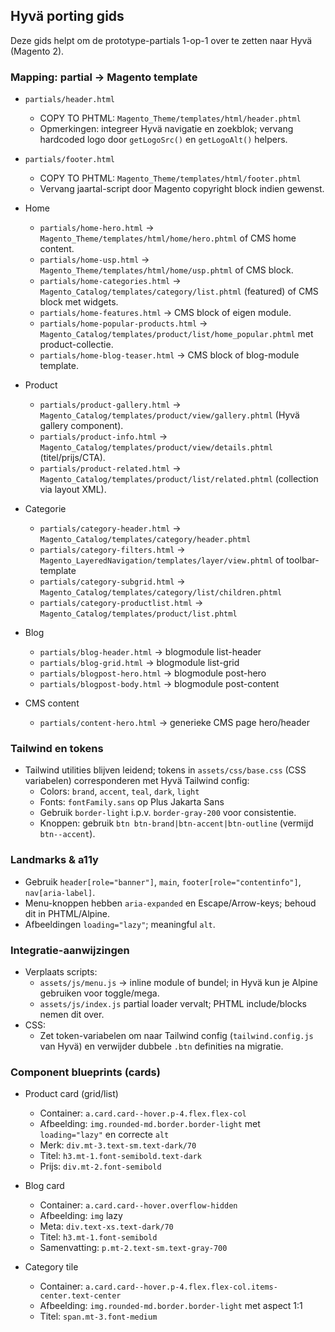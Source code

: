 ## Hyvä porting gids

Deze gids helpt om de prototype-partials 1-op-1 over te zetten naar Hyvä (Magento 2).

### Mapping: partial → Magento template

- `partials/header.html`
  - COPY TO PHTML: `Magento_Theme/templates/html/header.phtml`
  - Opmerkingen: integreer Hyvä navigatie en zoekblok; vervang hardcoded logo door `getLogoSrc()` en `getLogoAlt()` helpers.

- `partials/footer.html`
  - COPY TO PHTML: `Magento_Theme/templates/html/footer.phtml`
  - Vervang jaartal-script door Magento copyright block indien gewenst.

- Home
  - `partials/home-hero.html` → `Magento_Theme/templates/html/home/hero.phtml` of CMS home content.
  - `partials/home-usp.html` → `Magento_Theme/templates/html/home/usp.phtml` of CMS block.
  - `partials/home-categories.html` → `Magento_Catalog/templates/category/list.phtml` (featured) of CMS block met widgets.
  - `partials/home-features.html` → CMS block of eigen module.
  - `partials/home-popular-products.html` → `Magento_Catalog/templates/product/list/home_popular.phtml` met product-collectie.
  - `partials/home-blog-teaser.html` → CMS block of blog-module template.

- Product
  - `partials/product-gallery.html` → `Magento_Catalog/templates/product/view/gallery.phtml` (Hyvä gallery component).
  - `partials/product-info.html` → `Magento_Catalog/templates/product/view/details.phtml` (titel/prijs/CTA).
  - `partials/product-related.html` → `Magento_Catalog/templates/product/list/related.phtml` (collection via layout XML).

- Categorie
  - `partials/category-header.html` → `Magento_Catalog/templates/category/header.phtml`
  - `partials/category-filters.html` → `Magento_LayeredNavigation/templates/layer/view.phtml` of toolbar-template
  - `partials/category-subgrid.html` → `Magento_Catalog/templates/category/list/children.phtml`
  - `partials/category-productlist.html` → `Magento_Catalog/templates/product/list.phtml`

- Blog
  - `partials/blog-header.html` → blogmodule list-header
  - `partials/blog-grid.html` → blogmodule list-grid
  - `partials/blogpost-hero.html` → blogmodule post-hero
  - `partials/blogpost-body.html` → blogmodule post-content

- CMS content
  - `partials/content-hero.html` → generieke CMS page hero/header

### Tailwind en tokens

- Tailwind utilities blijven leidend; tokens in `assets/css/base.css` (CSS variabelen) corresponderen met Hyvä Tailwind config:
  - Colors: `brand`, `accent`, `teal`, `dark`, `light`
  - Fonts: `fontFamily.sans` op Plus Jakarta Sans
  - Gebruik `border-light` i.p.v. `border-gray-200` voor consistentie.
  - Knoppen: gebruik `btn btn-brand|btn-accent|btn-outline` (vermijd `btn--accent`).

### Landmarks & a11y

- Gebruik `header[role="banner"]`, `main`, `footer[role="contentinfo"]`, `nav[aria-label]`.
- Menu-knoppen hebben `aria-expanded` en Escape/Arrow-keys; behoud dit in PHTML/Alpine.
- Afbeeldingen `loading="lazy"`; meaningful `alt`.

### Integratie-aanwijzingen

- Verplaats scripts:
  - `assets/js/menu.js` → inline module of bundel; in Hyvä kun je Alpine gebruiken voor toggle/mega.
  - `assets/js/index.js` partial loader vervalt; PHTML include/blocks nemen dit over.
- CSS:
  - Zet token-variabelen om naar Tailwind config (`tailwind.config.js` van Hyvä) en verwijder dubbele `.btn` definities na migratie.

### Component blueprints (cards)

- Product card (grid/list)
  - Container: `a.card.card--hover.p-4.flex.flex-col`
  - Afbeelding: `img.rounded-md.border.border-light` met `loading="lazy"` en correcte `alt`
  - Merk: `div.mt-3.text-sm.text-dark/70`
  - Titel: `h3.mt-1.font-semibold.text-dark`
  - Prijs: `div.mt-2.font-semibold`

- Blog card
  - Container: `a.card.card--hover.overflow-hidden`
  - Afbeelding: `img` lazy
  - Meta: `div.text-xs.text-dark/70`
  - Titel: `h3.mt-1.font-semibold`
  - Samenvatting: `p.mt-2.text-sm.text-gray-700`

- Category tile
  - Container: `a.card.card--hover.p-4.flex.flex-col.items-center.text-center`
  - Afbeelding: `img.rounded-md.border.border-light` met aspect 1:1
  - Titel: `span.mt-3.font-medium`


